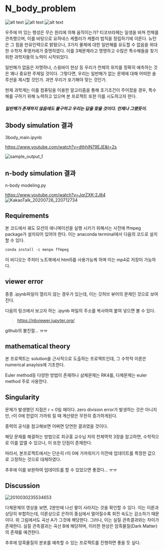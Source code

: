 # N_body_problem

<p float="left">
<a> <img src="https://img.shields.io/badge/Language-Python3-blue" alt="alt text"> </a>
<a> <img src="https://img.shields.io/badge/Language-Jupyter notebook-blue" alt="alt text"> </a>  
<a> <img src="https://img.shields.io/badge/Language-Anaconda3-blue" alt="alt text"> </a>
</p>

우주에 떠 있는 행성은 무슨 원리에 의해 움직이는가? 티코브라헤는 일생을 바쳐 천체를 관측했으며, 이를 바탕으로 요하네스 케플러가 케플러 법칙을 정립하기에 이른다. 뉴턴은 그 힘을 만유인력으로 밝혔으나, 3가지 물체에 대한 일반해를 유도할 수 없음을 위대한 수학자 푸앵카레가 증명하였다. 이를 3체문제라고 명명하고 수많은 특수해들을 찾기 위한 과학자들의 노력이 시작되었다.

일반해가 없음은 자명하나, 스윙바이 현상 등 우리가 천체의 위치를 정확히 예측하는 것은 꽤나 중요한 주제일 것이다. 그렇다면, 우리는 일반해가 없는 문제에 대해 어떠한 솔루션을 제시할 것인가. 과연 우리가 포기해야 맞는 것인가.

현재 과학계는 이를 컴퓨팅을 이용한 알고리즘을 통해 초기조건이 주어졌을 경우, 특수해를 구하기 위해 노력하고 있으며 본 프로젝트 또한 이를 시도하고자 한다. 


##### 일반해가 존재하지 않음에도 불구하고 우리는 답을 찾을 것이다. 언제나 그랬듯이.

## 3body simulation 결과
3body_main.ipynb

https://www.youtube.com/watch?v=dthhIN79EJE&t=2s

![sample_output_1](https://user-images.githubusercontent.com/49096513/88818032-32f1f100-d1f9-11ea-993e-03b72b5c9976.gif)
## n-body simulation 결과
n-body modeling.py

https://www.youtube.com/watch?v=JqrZXK-2J84
![KakaoTalk_20200726_220712734](https://user-images.githubusercontent.com/49096513/88479761-7562c600-cf8c-11ea-9546-14b2a3d3fcf1.png)



## Requirements
본 코드에서 궤도 모션의 애니메이션을 실행 시키기 위해서는 사전에 ffmpeg package가 설치되어 있어야 한다. 이는 anaconda terminal에서 다음의 코드로 설치할 수 있다.
```python
conda install -c menpo ffmpeg
```
이 비디오는 주피터 노트북에서 html5를 사용가능케 하며 이는 mp4로 저장이 가능하다.


## viewer error
종종 .ipynb파일이 열리지 않는 경우가 있는데, 이는 깃허브 뷰어의 문제인 것으로 보여진다.

다음의 링크에서 보고자 하는 .ipynb 파일의 주소를 복사하여 붙여 넣으면 볼 수 있다.
>https://nbviewer.jupyter.org/

github의 불친절... ㅠㅠ


## mathematical theory
본 프로젝트는 solution을 근사적으로 도출하는 프로젝트인데, 그 수학적 이론은 numerical anaylsis에 기초한다.

Euler method등 다양한 방법이 존재하나 삼체문제는 RK4를, 다체문제는 euler method 주로 사용한다.

## Singularity
문제가 발생했던 지점은 r = 0일 때이다. zero division error가 발생하는 것은 아니지만, r이 0에 한없이 가까워 질 때 계산량은 무한히 증가하게된다.

중력의 공식을 참고해보면 어쩌면 당연한 결과였을 것이다.

해당 문제를 해결하는 방법으로 최규홍 교수님 저의 천체역학 3장을 참고하면, 수학적으로 이를 없앨 수 있으나, 이 또한 단점이 존재한다.

따라서, 본프로젝트에서는 단순히 r이 0에 가까워지기 이전에 업데이트를 특정한 값으로 고정하는 것으로 대체하였다.

추후에 이를 보완하여 업데이트를 할 수 있었으면 좋겠다... ㅠㅠ

## Discussion
![2010030235534653](https://user-images.githubusercontent.com/49096513/89095146-d9124680-d405-11ea-89c4-78a2ca27a1d8.jpg)

다체문제의 영상을 보면, 2분만에 나선 팔이 사라지는 것을 확인할 수 있다. 이는 이론과 상당히 부합하는데, 이론상으로 은하의 중심에서 멀어질수록 회전 속도는 감소하기 때문이다.
위 그림에서도 곡선 A가 그것에 해당한다. 그러나, 이는 실질 관측결과와는 차이가 존재한다. 실질 관측결과는 곡선 B에 해당하며, 이러한 현상은 암흑물질(Dark Matter)의 존재를 예견한다.

추후에 암흑물질의 분포를 예측할 수 있는 프로젝트를 진행하면 좋을 듯 싶다.

